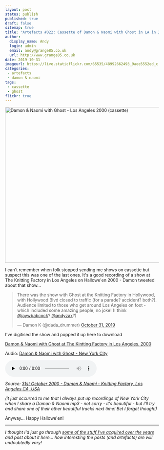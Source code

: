 ```yaml
---
layout: post
status: publish
published: true
draft: false
sitemap: true
title: "Artefacts #022: Cassette of Damon & Naomi with Ghost in LA in 2000"
author:
  display_name: Andy
  login: admin
  email: andy@grange85.co.uk
  url: http://www.grange85.co.uk
date: 2019-10-31
imageurl: https://live.staticflickr.com/65535/48992662493_9aee5552ed_c.jpg
categories:
 - artefacts
 - damon & naomi
tags:
 - cassette
 - ghost
flickr: true
---
```

<a data-flickr-embed="true" href="https://www.flickr.com/photos/grange85/48992662493/in/datetaken/" title="Damon &amp; Naomi with Ghost - Los Angeles 2000 (cassette)"><img src="https://live.staticflickr.com/65535/48992662493_9aee5552ed_c.jpg" width="800" height="510" alt="Damon &amp; Naomi with Ghost - Los Angeles 2000 (cassette)"></a><script async src="//embedr.flickr.com/assets/client-code.js" charset="utf-8"></script>

I can't remember when folk stopped sending me shows on cassette but suspect this was one of the last ones. It's a good recording of a show at The Knitting Factory in Los Angeles on Hallowe'en 2000 - Damon tweeted about that show...

<blockquote class="twitter-tweet"><p lang="en" dir="ltr">There was the show with Ghost at the Knitting Factory in Hollywood, with Hollywood Blvd closed to traffic (for a parade? accident? both?). Audience limited to those who get around Los Angeles on foot - which included some amazing people, no joke! (I think <a href="https://twitter.com/jaywbabcock?ref_src=twsrc%5Etfw">@jaywbabcock</a>? <a href="https://twitter.com/andyzax?ref_src=twsrc%5Etfw">@andyzax</a>?)</p>&mdash; Damon K (@dada_drummer) <a href="https://twitter.com/dada_drummer/status/1190035200136372224?ref_src=twsrc%5Etfw">October 31, 2019</a></blockquote>

I've digitised the show and popped it up here to download

[Damon & Naomi with Ghost at The Kintting Factory in Los Angeles, 2000](https://media.fullofwishes.co.uk/03-damon_and_naomi/audio/damon--naomi-with-ghost-2000-10-31-the-knitting-factory.zip)

<div class="well">
  <p class="audio">Audio: <a href="https://media.fullofwishes.co.uk/03-damon_and_naomi/audio/damon--naomi-with-ghost-2000-10-31-new-york-city.mp3">Damon & Naomi with Ghost - New York City</a></p>
  <audio controls="controls" preload="none" src="https://media.fullofwishes.co.uk/03-damon_and_naomi/audio/damon--naomi-with-ghost-2000-10-31-new-york-city.mp3"></audio>
  <p class="source small text-right"><em>Source: <a href="https://www.fullofwishes.co.uk/database/damon-and-naomi/shows/2000/2000-10-31-damon-naomi-knitting-factory-los-angeles-ca-usa/">31st October 2000 - Damon & Naomi - Knitting Factory, Los Angeles CA, USA</a></em></p>
</div>

_(it just occurred to me that I *always* put up recordings of New York City when I share a Damon & Naomi mp3 - not sorry - it's beautiful - but I'll try and share one of their other beautiful tracks next time! Bet I forget though!)_

Anyway... Happy Hallowe'en!

---

_I thought I'd just go through [some of the stuff I've acquired over the years](/category/artefacts/) and post about it here... how interesting the posts (and artefacts) are will undoubtedly vary!_
